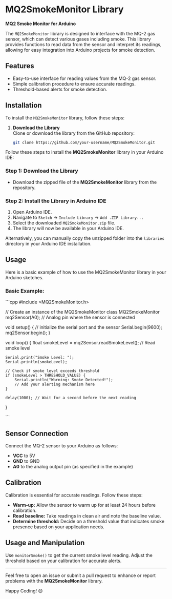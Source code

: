 # MQ2SmokeMonitor Library

**MQ2 Smoke Monitor for Arduino**

The `MQ2SmokeMonitor` library is designed to interface with the MQ-2 gas sensor, which can detect various gases including smoke. This library provides functions to read data from the sensor and interpret its readings, allowing for easy integration into Arduino projects for smoke detection.

## Features

- Easy-to-use interface for reading values from the MQ-2 gas sensor.
- Simple calibration procedure to ensure accurate readings.
- Threshold-based alerts for smoke detection.

## Installation

To install the `MQ2SmokeMonitor` library, follow these steps:

1. **Download the Library**  
   Clone or download the library from the GitHub repository:

   ```bash
   git clone https://github.com/your-username/MQ2SmokeMonitor.git


 Follow these steps to install the **MQ2SmokeMonitor** library in your Arduino IDE:

 ### Step 1: Download the Library

 - Download the zipped file of the **MQ2SmokeMonitor** library from the repository.

 ### Step 2: Install the Library in Arduino IDE

 1. Open Arduino IDE.
 2. Navigate to `Sketch` -> `Include Library` -> `Add .ZIP Library...`
 3. Select the downloaded `MQ2SmokeMonitor.zip` file.
 4. The library will now be available in your Arduino IDE.

 Alternatively, you can manually copy the unzipped folder into the `libraries` directory in your Arduino IDE installation.

## Usage

Here is a basic example of how to use the MQ2SmokeMonitor library in your Arduino sketches.

### Basic Example:

\`\`\`cpp
#include <MQ2SmokeMonitor.h>

// Create an instance of the MQ2SmokeMonitor class
MQ2SmokeMonitor mq2Sensor(A0); // Analog pin where the sensor is connected

void setup() { // initialize the serial port and the sensor
    Serial.begin(9600);
    mq2Sensor.begin();
}

void loop() {
    float smokeLevel = mq2Sensor.readSmokeLevel(); // Read smoke level

    Serial.print("Smoke Level: ");
    Serial.println(smokeLevel);

    // Check if smoke level exceeds threshold
    if (smokeLevel > THRESHOLD_VALUE) {
        Serial.println("Warning: Smoke Detected!");
        // Add your alerting mechanism here
    }

    delay(1000); // Wait for a second before the next reading
}

\`\`\`

## Sensor Connection

Connect the MQ-2 sensor to your Arduino as follows:

- **VCC** to 5V
- **GND** to GND
- **A0** to the analog output pin (as specified in the example)

## Calibration
Calibration is essential for accurate readings. Follow these steps:

- **Warm-up:** Allow the sensor to warm up for at least 24 hours before calibration.
- **Read baseline:** Take readings in clean air and note the baseline value.
- **Determine threshold:** Decide on a threshold value that indicates smoke presence based on your application needs.

## Usage and Manipulation
Use `monitorSmoke()` to get the current smoke level reading.
Adjust the threshold based on your calibration for accurate alerts.


---

Feel free to open an issue or submit a pull request to enhance or report problems with the **MQ2SmokeMonitor** library.

Happy Coding! 😊
